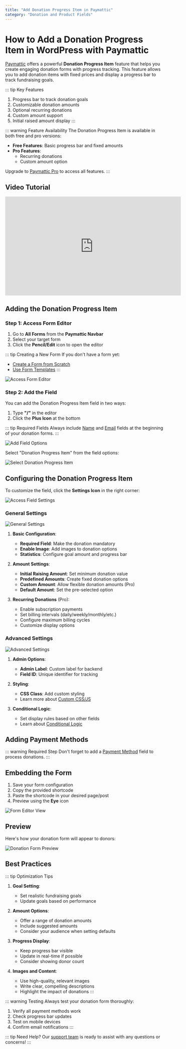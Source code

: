 ```yaml
---
title: "Add Donation Progress Item in Paymattic"
category: "Donation and Product Fields"
---
```

# How to Add a Donation Progress Item in WordPress with Paymattic

[Paymattic](https://paymattic.com/) offers a powerful **Donation Progress Item** feature that helps you create engaging donation forms with progress tracking. This feature allows you to add donation items with fixed prices and display a progress bar to track fundraising goals.

::: tip Key Features
1. Progress bar to track donation goals
2. Customizable donation amounts
3. Optional recurring donations
4. Custom amount support
5. Initial raised amount display
:::

::: warning Feature Availability
The Donation Progress Item is available in both free and pro versions:
- **Free Features**: Basic progress bar and fixed amounts
- **Pro Features**: 
  - Recurring donations
  - Custom amount option
  
Upgrade to [Paymattic Pro](/getting-started-with-paymattic/how-to-install-and-activate-paymattic-in-wordpress) to access all features.
:::

## Video Tutorial

<iframe width="560" height="315" src="https://www.youtube.com/embed/10PaObzyW6k?list=PLXpD0vT4thWH80g5e9wYnoBMgEqUXbr53" title="Donation Progress Item Tutorial" frameborder="0" allow="accelerometer; autoplay; clipboard-write; encrypted-media; gyroscope; picture-in-picture" allowfullscreen></iframe>

## Adding the Donation Progress Item

### Step 1: Access Form Editor

1. Go to **All Forms** from the **Paymattic Navbar**
2. Select your target form
3. Click the **Pencil/Edit** icon to open the editor

::: tip Creating a New Form
If you don't have a form yet:
- [Create a Form from Scratch](/form-editor/how-to-create-a-form-from-scratch-with-paymattic)
- [Use Form Templates](/form-editor/simple-form-templates)
:::

![Access Form Editor](/images/donation-and-product-fields/how-to-add-donation-progress-item-in-wordpress-with-paymattic/Open-desired-form-7-scaled.webp)

### Step 2: Add the Field

You can add the Donation Progress Item field in two ways:
1. Type **"/"** in the editor
2. Click the **Plus Icon** at the bottom

::: tip Required Fields
Always include [Name](/general-input-fields/how-to-use-general-form-input-fields-in-wordpress-with-paymattic#_1-name-field) and [Email](/general-input-fields/how-to-use-general-form-input-fields-in-wordpress-with-paymattic#_2-email-field) fields at the beginning of your donation forms.
:::

![Add Field Options](/images/donation-and-product-fields/how-to-add-donation-progress-item-in-wordpress-with-paymattic/Type-or-click-icon.webp)

Select "Donation Progress Item" from the field options:

![Select Donation Progress Item](/images/donation-and-product-fields/how-to-add-donation-progress-item-in-wordpress-with-paymattic/choose-Donation-Progress-Item-field-by-typing-.webp)

## Configuring the Donation Progress Item

To customize the field, click the **Settings Icon** in the right corner:

![Access Field Settings](/images/donation-and-product-fields/how-to-add-donation-progress-item-in-wordpress-with-paymattic/Settings-icon-of-Donation-Progress-Item-field.webp)

### General Settings

![General Settings](/images/donation-and-product-fields/how-to-add-donation-progress-item-in-wordpress-with-paymattic/General-Settings-of-Donation-Progress-Item.webp)

1. **Basic Configuration**:
   - **Required Field**: Make the donation mandatory
   - **Enable Image**: Add images to donation options
   - **Statistics**: Configure goal amount and progress bar

2. **Amount Settings**:
   - **Initial Raising Amount**: Set minimum donation value
   - **Predefined Amounts**: Create fixed donation options
   - **Custom Amount**: Allow flexible donation amounts (Pro)
   - **Default Amount**: Set the pre-selected option

3. **Recurring Donations** (Pro):
   - Enable subscription payments
   - Set billing intervals (daily/weekly/monthly/etc.)
   - Configure maximum billing cycles
   - Customize display options

### Advanced Settings

![Advanced Settings](/images/donation-and-product-fields/how-to-add-donation-progress-item-in-wordpress-with-paymattic/Advanced-page.webp)

1. **Admin Options**:
   - **Admin Label**: Custom label for backend
   - **Field ID**: Unique identifier for tracking

2. **Styling**:
   - **CSS Class**: Add custom styling
   - Learn more about [Custom CSS/JS](/form-settings/how-to-create-custom-css-js-in-wordpress-with-paymattic)

3. **Conditional Logic**:
   - Set display rules based on other fields
   - Learn about [Conditional Logic](/form-editor/how-to-use-conditional-logic-in-form-fields-with-paymattic)

## Adding Payment Methods

::: warning Required Step
Don't forget to add a [Payment Method](/general-input-fields/how-to-use-the-payment-method-fields-section) field to process donations.
:::

## Embedding the Form

1. Save your form configuration
2. Copy the provided shortcode
3. Paste the shortcode in your desired page/post
4. Preview using the **Eye** icon

![Form Editor View](/images/donation-and-product-fields/how-to-add-donation-progress-item-in-wordpress-with-paymattic/Added-Donation-progress-item-field-in-form-editor-scaled.webp)

## Preview

Here's how your donation form will appear to donors:

![Donation Form Preview](/images/donation-and-product-fields/how-to-add-donation-progress-item-in-wordpress-with-paymattic/Preview-of-Donation-Progress-Item-feature.webp)

## Best Practices

::: tip Optimization Tips
1. **Goal Setting**:
   - Set realistic fundraising goals
   - Update goals based on performance

2. **Amount Options**:
   - Offer a range of donation amounts
   - Include suggested amounts
   - Consider your audience when setting defaults

3. **Progress Display**:
   - Keep progress bar visible
   - Update in real-time if possible
   - Consider showing donor count

4. **Images and Content**:
   - Use high-quality, relevant images
   - Write clear, compelling descriptions
   - Highlight the impact of donations
:::

::: warning Testing
Always test your donation form thoroughly:
1. Verify all payment methods work
2. Check progress bar updates
3. Test on mobile devices
4. Confirm email notifications
:::

::: tip Need Help?
Our [support team](https://wpmanageninja.com/support-tickets/) is ready to assist with any questions or concerns!
:::